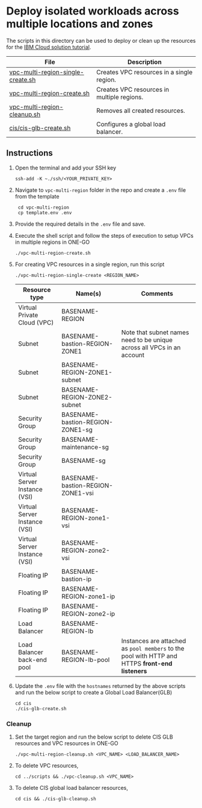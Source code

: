 # Deploy isolated workloads across multiple locations and zones

The scripts in this directory can be used to deploy or clean up the resources for the [IBM Cloud solution tutorial](https://cloud.ibm.com/docs/tutorials?topic=solution-tutorials-vpc-multi-region#vpc-multi-region).

| File | Description |
| ---- | ----------- |
| [vpc-multi-region-single-create.sh](vpc-multi-region-single-create.sh) | Creates VPC resources in a single region. |
| [vpc-multi-region-create.sh](vpc-multi-region-create.sh) | Creates VPC resources in multiple regions. |
| [vpc-multi-region-cleanup.sh](vpc-multi-region-cleanup.sh) | Removes all created resources. |
| [cis/cis-glb-create.sh](cis/cis-glb-create.sh) | Configures a global load balancer. |

## Instructions

1. Open the terminal and add your SSH key

    ```
    ssh-add -K ~./ssh/<YOUR_PRIVATE_KEY>
    ```

1. Navigate to `vpc-multi-region` folder in the repo and create a `.env` file from the template

   ```
    cd vpc-multi-region
    cp template.env .env
   ```

1. Provide the required details in the `.env` file and save.
1. Execute the shell script and follow the steps of execution to setup VPCs in multiple regions in ONE-GO

    ```
    ./vpc-multi-region-create.sh
    ```
1. For creating VPC resources in a single region, run this script
    ```
    ./vpc-multi-region-single-create <REGION_NAME>
    ```

    | Resource type| Name(s) | Comments |
    |--------------|------|----------|
    | Virtual Private Cloud (VPC) | BASENAME-REGION | |
    | Subnet | BASENAME-bastion-REGION-ZONE1| Note that subnet names need to be unique across all VPCs in an account |
    | Subnet | BASENAME-REGION-ZONE1-subnet| |
    | Subnet | BASENAME-REGION-ZONE2-subnet| |
    | Security Group | BASENAME-bastion-REGION-ZONE1-sg | |
    | Security Group | BASENAME-maintenance-sg | |
    | Security Group | BASENAME-sg | |
    | Virtual Server Instance (VSI) | BASENAME-bastion-REGION-ZONE1-vsi | |
    | Virtual Server Instance (VSI) | BASENAME-REGION-zone1-vsi | |
    | Virtual Server Instance (VSI) | BASENAME-REGION-zone2-vsi | |
    | Floating IP | BASENAME-bastion-ip | |
    | Floating IP | BASENAME-REGION-zone1-ip | |
    | Floating IP | BASENAME-REGION-zone2-ip | |
    | Load Balancer | BASENAME-REGION-lb | |
    | Load Balancer back-end pool | BASENAME-REGION-lb-pool | Instances are attached as `pool members` to the pool with HTTP and HTTPS **front-end listeners**|


1. Update the `.env` file with the `hostnames` returned by the above scripts and run the below script to create a Global Load Balancer(GLB)
    ```
    cd cis
    ./cis-glb-create.sh
    ```
### Cleanup

1. Set the target region and run the below script to delete CIS GLB resources and VPC resources in ONE-GO
    ```
    ./vpc-multi-region-cleanup.sh <VPC_NAME> <LOAD_BALANCER_NAME>
    ```
1. To delete VPC resources,
    ```
    cd ../scripts && ./vpc-cleanup.sh <VPC_NAME>
    ```
1. To delete CIS global load balancer resources,
    ```
    cd cis && ./cis-glb-cleanup.sh
    ```